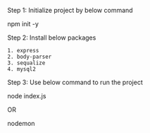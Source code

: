 Step 1: Initialize project by below command

npm init -y

Step 2: Install below packages

    1. express
    2. body-parser
    3. sequalize
    4. mysql2

Step 3: Use below command to run the project

node index.js

OR

nodemon


